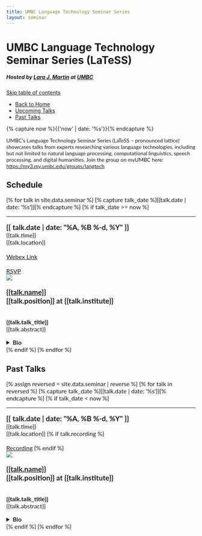 ```yaml
---
title: UMBC Language Technology Seminar Series
layout: seminar
---
```


<div class="topbar">
<div class="head">
<h1>UMBC Language Technology Seminar Series (LaTeSS)</h1>
<h5>Hosted by <a href="https://laramartin.net" aria-label="Lara's website">Lara J. Martin</a> at <a href="https://www.csee.umbc.edu/" aria-label="UMBC's computer science and electrical engineering department">UMBC</a></h5>
</div>
</div>

<!--TOC skip from https://www.aleksandrhovhannisyan.com/blog/jekyll-table-of-contents/-->
<div style="position: relative;">
    <a href="#toc-skipped" class="screen-reader-only" aria-label="skip table of contents">Skip table of contents</a>
</div>



<ul id="navbar">
<li class="navbar-split"><a href="https://laramartin.net" aria-label="link back to Lara's main site">Back to Home</a></li>
	<li><a href="#upcoming">Upcoming Talks</a></li>
	<li><a href="#past">Past Talks</a></li>
	<!--
	<li class="dropdown">
		<a class="dropbtn" ><i class="fa fa-caret-down"></i> Datasets</a>
		<div class="dropdown-content">
			{% for link in site.data.nav.data %}
				<a href="{{link.link}}" aria-label="jump to {{link.text}}">{{link.text}}</a>
			{% endfor %}
		</div>
	</li>-->

</ul>

<div id="toc-skipped"></div>

{% capture now %}{{'now' | date: '%s'}}{% endcapture %}

<div class="main">
<div class="intro" style="font-family: Lato, Helvetica, arial, sans-serif;">
<p>
UMBC's Language Technology Seminar Series (LaTeSS &ndash; pronounced lattice) showcases talks from experts researching various language technologies, including but not limited to natural language processing, computational linguistics, speech processing, and digital humanities. Join the group on myUMBC here: <a href="https://my3.my.umbc.edu/groups/langtech">https://my3.my.umbc.edu/groups/langtech</a>
</p>

</div>

<div class="wrapper">


<h2 id="upcoming"> Schedule</h2>
<div id="table-wrapper">
<div id="table-scroll">


<div class="col-md-12 mb-3" style="font-size:16px;font-family: Lato, Helvetica, arial, sans-serif;">
{% for talk in site.data.seminar %}
{% capture talk_date %}{{talk.date | date: '%s'}}{% endcapture %}
{% if talk_date >= now %}
  <hr/>
	<div class="row paper-block rounded justify-content-center">
		<div class="col-md-2 date-center" >
			<big><b>{{ talk.date | date: "%A, %B %-d, %Y" }}</b></big>
			<br>{{talk.time}}
			<br>{{talk.location}}
			<br><br><a href="{{talk.web}}" class="badge badge-web badge-sm text-decoration-none mb-1">Webex Link</a>
			<br><br><a href="{{talk.rsvp}}" class="badge badge-web badge-sm text-decoration-none mb-1">RSVP</a>
		</div>
		<div class="col-md-2-person mb-3">
			<img class="person-img" src="assets/img/speakers/{{talk.img}}">
		</div>
		<div class="col-md-7 mb-3">
			<br/>
			<big><b> <a href="{{talk.url}}" aria-label="{{talk.name}}'s website">{{talk.name}}</a> <br/> {{talk.position}} at {{talk.institute}}</b></big>
			<br/><br/>
			<p> <b>{{talk.talk_title}}</b><br/>
				{{talk.abstract}}
			</p>
			<details><summary><b>Bio</b></summary>
				<small>
					{{talk.bio}}
				</small>
			</details>
			</div>
		</div>
{% endif %}
{% endfor %}
</div>


</div>
</div>

<h2 id="past"> Past Talks</h2>


<div id="table-wrapper">
<div id="table-scroll">


<div class="col-md-12 mb-3" style="font-size:16px;font-family: Lato, Helvetica, arial, sans-serif;">
{% assign reversed = site.data.seminar | reverse %}
{% for talk in reversed %}
{% capture talk_date %}{{talk.date | date: '%s'}}{% endcapture %}
{% if talk_date < now %}
  <hr/>
	<div class="row paper-block rounded justify-content-center">
		<div class="col-md-2 date-center" >
			<big><b>{{ talk.date | date: "%A, %B %-d, %Y" }}</b></big>
			<br>{{talk.time}}
			<br>{{talk.location}}
			{% if talk.recording %}
			<br><br><a href="{{talk.recording}}" class="badge badge-web badge-sm text-decoration-none mb-1">Recording</a>
			{% endif %}
		</div>
		<div class="col-md-2-person mb-3">
			<img class="person-img" src="assets/img/speakers/{{talk.img}}">
		</div>
		<div class="col-md-7 mb-3">
			<br/>
			<big><b> <a href="{{talk.url}}" aria-label="{{talk.name}}'s website">{{talk.name}}</a> <br/> {{talk.position}} at {{talk.institute}}</b></big>
			<br/><br/>
			<p> <b>{{talk.talk_title}}</b><br/>
				{{talk.abstract}}
			</p>
			<details><summary><b>Bio</b></summary>
				<small>
					{{talk.bio}}
				</small>
			</details>
			</div>
		</div>
{% endif %}
{% endfor %}
</div>


</div>
</div>


</div>
</div>



